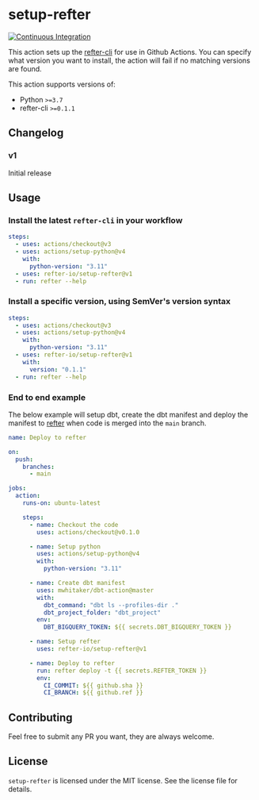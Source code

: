 # setup-refter

[![Continuous Integration](https://github.com/refter-io/setup-refter/actions/workflows/ci.yml/badge.svg?branch=main)](https://github.com/refter-io/setup-refter/actions/workflows/ci.yml)

This action sets up the [refter-cli](https://refter.io) for use in Github Actions. You can specify what version you want to install, the action will fail if no matching versions are found.

This action supports versions of:

- Python `>=3.7`
- refter-cli `>=0.1.1`

## Changelog

### v1

Initial release


## Usage

### Install the latest `refter-cli` in your workflow


```yaml
steps:
  - uses: actions/checkout@v3
  - uses: actions/setup-python@v4
    with:
      python-version: "3.11"
  - uses: refter-io/setup-refter@v1
  - run: refter --help
```

### Install a specific version, using SemVer's version syntax

```yaml
steps:
  - uses: actions/checkout@v3
  - uses: actions/setup-python@v4
    with:
      python-version: "3.11"
  - uses: refter-io/setup-refter@v1
    with:
      version: "0.1.1"
  - run: refter --help
```

### End to end example

The below example will setup dbt, create the dbt manifest and deploy the manifest to [refter](https://refter.io) when code is merged into the `main` branch.

```yaml
name: Deploy to refter

on:
  push:
    branches:
      - main

jobs:
  action:
    runs-on: ubuntu-latest

    steps:
      - name: Checkout the code
        uses: actions/checkout@v0.1.0

      - name: Setup python
        uses: actions/setup-python@v4
        with:
          python-version: "3.11"

      - name: Create dbt manifest
        uses: mwhitaker/dbt-action@master
        with:
          dbt_command: "dbt ls --profiles-dir ."
          dbt_project_folder: "dbt_project"
        env:
          DBT_BIGQUERY_TOKEN: ${{ secrets.DBT_BIGQUERY_TOKEN }}

      - name: Setup refter
        uses: refter-io/setup-refter@v1

      - name: Deploy to refter
        run: refter deploy -t {{ secrets.REFTER_TOKEN }}
        env:
          CI_COMMIT: ${{ github.sha }}
          CI_BRANCH: ${{ github.ref }}
```

## Contributing

Feel free to submit any PR you want, they are always welcome.

## License

`setup-refter` is licensed under the MIT license. See the license file for details.
